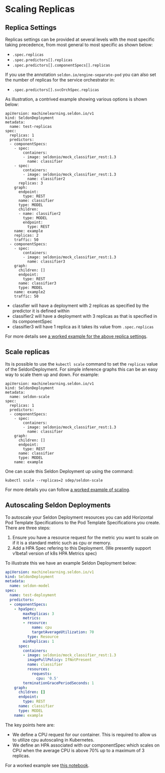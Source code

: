 # Scaling Replicas

## Replica Settings

Replicas settings can be provided at several levels with the most specific taking precedence, from most general to most specific as shown below:

  * `.spec.replicas`
  * `.spec.predictors[].replicas`
  * `.spec.predictors[].componentSpecs[].replicas`

If you use the annotation `seldon.io/engine-separate-pod` you can also set the number of replicas for the service orchestrator in:

 * `.spec.predictors[].svcOrchSpec.replicas`

As illustration, a contrived example showing various options is shown below:

```
apiVersion: machinelearning.seldon.io/v1
kind: SeldonDeployment
metadata:
  name: test-replicas
spec:
  replicas: 1
  predictors:
  - componentSpecs:
    - spec:
        containers:
        - image: seldonio/mock_classifier_rest:1.3
          name: classifier
    - spec:
        containers:
        - image: seldonio/mock_classifier_rest:1.3
          name: classifier2
      replicas: 3
    graph:
      endpoint:
        type: REST
      name: classifier
      type: MODEL
      children:
      - name: classifier2
        type: MODEL
        endpoint:
          type: REST
    name: example
    replicas: 2
    traffic: 50
  - componentSpecs:
    - spec:
        containers:
        - image: seldonio/mock_classifier_rest:1.3
          name: classifier3
    graph:
      children: []
      endpoint:
        type: REST
      name: classifier3
      type: MODEL
    name: example2
    traffic: 50

```

 * classfier will have a deployment with 2 replicas as specified by the predictor it is defined within
 * classifier2 will have a deployment with 3 replicas as that is specified in its componentSpec
 * classifier3 will have 1 replica as it takes its value from `.spec.replicas`

For more details see [a worked example for the above replica settings](../examples/scale.html).

## Scale replicas

Its is possible to use the `kubectl scale` command to set the `replicas` value of the SeldonDeployment. For simple inference graphs this can be an easy way to scale them up and down. For example:

```
apiVersion: machinelearning.seldon.io/v1
kind: SeldonDeployment
metadata:
  name: seldon-scale
spec:
  replicas: 1  
  predictors:
  - componentSpecs:
    - spec:
        containers:
        - image: seldonio/mock_classifier_rest:1.3
          name: classifier
    graph:
      children: []
      endpoint:
        type: REST
      name: classifier
      type: MODEL
    name: example
```

One can scale this Seldon Deployment up using the command:

```
kubectl scale --replicas=2 sdep/seldon-scale
```

For more details you can follow [a worked example of scaling](../examples/scale.html).

## Autoscaling Seldon Deployments

To autoscale your Seldon Deployment resources you can add Horizontal Pod Template Specifications to the Pod Template Specifications you create. There are three steps:

  1. Ensure you have a resource request for the metric you want to scale on if it is a standard metric such as cpu or memory.
  1. Add a HPA Spec refering to this Deployment. (We presently support v1beta1 version of k8s HPA Metrics spec)

To illustrate this we have an example Seldon Deployment below:

```yaml
apiVersion: machinelearning.seldon.io/v1
kind: SeldonDeployment
metadata:
  name: seldon-model
spec:
  name: test-deployment
  predictors:
  - componentSpecs:
    - hpaSpec:
        maxReplicas: 3
        metrics:
        - resource:
            name: cpu
            targetAverageUtilization: 70
          type: Resource
        minReplicas: 1
      spec:
        containers:
        - image: seldonio/mock_classifier_rest:1.3
          imagePullPolicy: IfNotPresent
          name: classifier
          resources:
            requests:
              cpu: '0.5'
        terminationGracePeriodSeconds: 1
    graph:
      children: []
      endpoint:
        type: REST
      name: classifier
      type: MODEL
    name: example
```

The key points here are:

 * We define a CPU request for our container. This is required to allow us to utilize cpu autoscaling in Kubernetes.
 * We define an HPA associated with our componentSpec which scales on CPU when the average CPU is above 70% up to a maximum of 3 replicas.


For a worked example see [this notebook](../examples/autoscaling_example.html).
